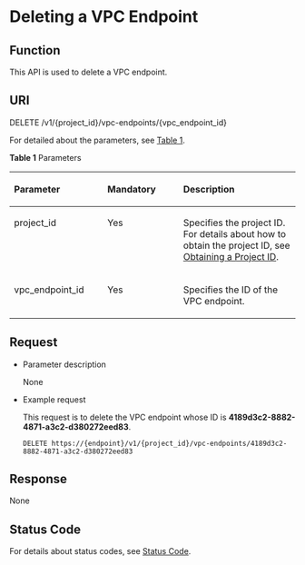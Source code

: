 # Deleting a VPC Endpoint<a name="vpcep_06_0305"></a>

## Function<a name="section23326136"></a>

This API is used to delete a VPC endpoint.

## URI<a name="section8608636"></a>

DELETE /v1/\{project\_id\}/vpc-endpoints/\{vpc\_endpoint\_id\}

For detailed about the parameters, see  [Table 1](#table2452701).

**Table  1**  Parameters

<a name="table2452701"></a>
<table><thead align="left"><tr id="row24297719"><th class="cellrowborder" valign="top" width="32.65%" id="mcps1.2.4.1.1"><p id="p21958222"><a name="p21958222"></a><a name="p21958222"></a><strong id="b9157810591"><a name="b9157810591"></a><a name="b9157810591"></a>Parameter</strong></p>
</th>
<th class="cellrowborder" valign="top" width="26.529999999999998%" id="mcps1.2.4.1.2"><p id="p33785549"><a name="p33785549"></a><a name="p33785549"></a><strong id="b1966812480581"><a name="b1966812480581"></a><a name="b1966812480581"></a>Mandatory</strong></p>
</th>
<th class="cellrowborder" valign="top" width="40.82%" id="mcps1.2.4.1.3"><p id="p52274973"><a name="p52274973"></a><a name="p52274973"></a><strong id="b3452650145819"><a name="b3452650145819"></a><a name="b3452650145819"></a>Description</strong></p>
</th>
</tr>
</thead>
<tbody><tr id="row6414438"><td class="cellrowborder" valign="top" width="32.65%" headers="mcps1.2.4.1.1 "><p id="p49807439"><a name="p49807439"></a><a name="p49807439"></a>project_id</p>
</td>
<td class="cellrowborder" valign="top" width="26.529999999999998%" headers="mcps1.2.4.1.2 "><p id="p7870720"><a name="p7870720"></a><a name="p7870720"></a>Yes</p>
</td>
<td class="cellrowborder" valign="top" width="40.82%" headers="mcps1.2.4.1.3 "><p id="p33548578"><a name="p33548578"></a><a name="p33548578"></a>Specifies the project ID. For details about how to obtain the project ID, see <a href="obtaining-a-project-id.md">Obtaining a Project ID</a>.</p>
</td>
</tr>
<tr id="row33501748"><td class="cellrowborder" valign="top" width="32.65%" headers="mcps1.2.4.1.1 "><p id="p29287106"><a name="p29287106"></a><a name="p29287106"></a>vpc_endpoint_id</p>
</td>
<td class="cellrowborder" valign="top" width="26.529999999999998%" headers="mcps1.2.4.1.2 "><p id="p23445396"><a name="p23445396"></a><a name="p23445396"></a>Yes</p>
</td>
<td class="cellrowborder" valign="top" width="40.82%" headers="mcps1.2.4.1.3 "><p id="p20028947"><a name="p20028947"></a><a name="p20028947"></a>Specifies the ID of the VPC endpoint.</p>
</td>
</tr>
</tbody>
</table>

## Request<a name="section10368864"></a>

-   Parameter description

    None

-   Example request

    This request is to delete the VPC endpoint whose ID is  **4189d3c2-8882-4871-a3c2-d380272eed83**.

    ```
    DELETE https://{endpoint}/v1/{project_id}/vpc-endpoints/4189d3c2-8882-4871-a3c2-d380272eed83
    ```


## Response<a name="section34571669"></a>

None

## Status Code<a name="section48841790"></a>

For details about status codes, see  [Status Code](status-code.md).

